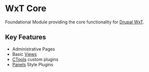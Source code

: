 WxT Core
========
Foundational Module providing the core functionality for [Drupal WxT][drupalwxt].

Key Features
------------

* Administrative Pages
* Basic [Views][views]
* [CTools][ctools] custom plugins
* [Panels][panels] Style Plugins


<!-- Links Referenced -->

[ctools]:                     http://drupal.org/project/ctools
[drupalwxt]:                  http://drupal.org/project/wetkit
[panels]:                     http://drupal.org/project/panels
[views]:                      http://drupal.org/project/views
